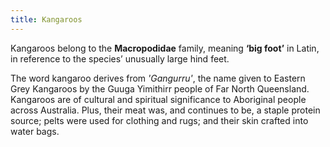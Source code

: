 ```yaml
---
title: Kangaroos
---
```


<p>Kangaroos belong to the <strong>Macropodidae</strong> family, meaning <strong>‘big foot’</strong> in Latin, in
    reference to the species’ unusually large hind feet.</p>

<p>The word kangaroo derives from <em>'Gangurru'</em>, the name given to Eastern Grey Kangaroos by the Guuga Yimithirr people of Far North Queensland. Kangaroos are of cultural and spiritual significance to Aboriginal people across Australia.
    Plus, their meat was, and continues to be, a staple protein source; pelts were used for clothing and rugs; and their
    skin crafted into water bags.</p>

